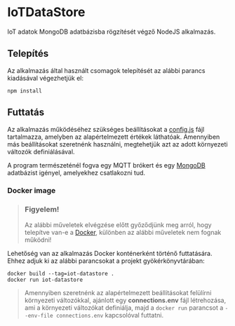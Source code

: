 # IoTDataStore
IoT adatok MongoDB adatbázisba rögzítését végző NodeJS alkalmazás.

## Telepítés
Az alkalmazás által használt csomagok telepítését az alábbi parancs kiadásával végezhetjük el:

```console
npm install
```

## Futtatás
Az alkalmazás működéséhez szükséges beállításokat a [config.js](config.js) fájl tartalmazza, 
amelyben az alapértelmezett értékek láthatóak.
Amennyiben más beállításokat szeretnénk használni, megtehetjük azt az adott környezeti változók definiálásával.

A program természeténél fogva egy MQTT brókert és egy [MongoDB](https://www.mongodb.com/) adatbázist igényel, amelyekhez csatlakozni tud.

### Docker image

> ### Figyelem!
> Az alábbi műveletek elvégzése előtt győződjünk meg arról, 
> hogy telepítve van-e a [Docker](https://www.docker.com/products/docker-desktop), 
> különben az alábbi műveletek nem fognak működni!

Lehetőség van az alkalmazás Docker konténerként történő futtatására. 
Ehhez adjuk ki az alábbi parancsokat a projekt gyökérkönyvtárában:

```console
docker build --tag=iot-datastore .
docker run iot-datastore
```

> Amennyiben szeretnénk az alapértelmezett beállításokat felülírni környezeti változókkal,
> ajánlott egy **connections.env** fájl létrehozása, ami a környezeti változókat definiálja,
> majd a ```docker run``` parancsot a ```--env-file connections.env``` kapcsolóval futtatni.
